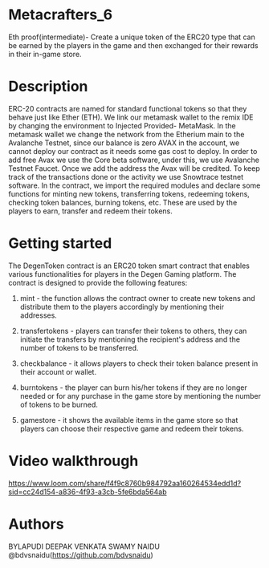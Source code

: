 # Metacrafters_6
Eth proof(intermediate)- Create a unique token of the ERC20 type that can be earned by the players in the game and then exchanged for their rewards in their in-game store.

# Description

ERC-20 contracts are named for standard functional tokens so that they behave just like Ether (ETH). We link our metamask wallet to the remix IDE by changing the environment to Injected Provided- MetaMask. In the metamask wallet we change the network from the Etherium main to the Avalanche Testnet, since our balance is zero AVAX in the account, we cannot deploy our contract as it needs some gas cost to deploy. In order to add free Avax we use the Core beta software, under this, we use Avalanche Testnet Faucet. Once we add the address the Avax will be credited. To keep track of the transactions done or the activity we use Snowtrace testnet software. In the contract, we import the required modules and declare some functions for minting new tokens, transferring tokens, redeeming tokens, checking token balances, burning tokens, etc. These are used by the players to earn, transfer and redeem their tokens.


# Getting started

The DegenToken contract is an ERC20 token smart contract that enables various functionalities for players in the Degen Gaming platform. The contract is designed to provide the following features:

1) mint  - the function allows the contract owner to create new tokens and distribute them to the players accordingly by mentioning their addresses.
   
2) transfertokens  - players can transfer their tokens to others, they can initiate the transfers by mentioning the recipient's address and the number of tokens to be transferred.

3) checkbalance  - it allows players to check their token balance present in their account or wallet.

4) burntokens  - the player can burn his/her tokens if they are no longer needed or for any purchase in the game store by mentioning the number of tokens to be burned.

5) gamestore  - it shows the available items in the game store so that players can choose their respective game and redeem their tokens.

   

# Video walkthrough

https://www.loom.com/share/f4f9c8760b984792aa160264534edd1d?sid=cc24d154-a836-4f93-a3cb-5fe6bda564ab


# Authors

BYLAPUDI DEEPAK VENKATA SWAMY NAIDU @bdvsnaidu(https://github.com/bdvsnaidu)
